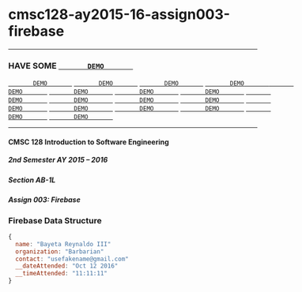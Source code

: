 # cmsc128-ay2015-16-assign003-firebase
-------------------

### HAVE SOME [`        DEMO        `](rlbayeta2589.github.io/cmsc128-ay2015-16-assign003-firebase "Firebase DEMO")
[`        DEMO        `](rlbayeta2589.github.io/cmsc128-ay2015-16-assign003-firebase "Firebase DEMO")
[`        DEMO        `](rlbayeta2589.github.io/cmsc128-ay2015-16-assign003-firebase "Firebase DEMO")
[`        DEMO        `](rlbayeta2589.github.io/cmsc128-ay2015-16-assign003-firebase "Firebase DEMO")
[`        DEMO        `](rlbayeta2589.github.io/cmsc128-ay2015-16-assign003-firebase "Firebase DEMO")
[`        DEMO        `](rlbayeta2589.github.io/cmsc128-ay2015-16-assign003-firebase "Firebase DEMO")
[`        DEMO        `](rlbayeta2589.github.io/cmsc128-ay2015-16-assign003-firebase "Firebase DEMO")
[`        DEMO        `](rlbayeta2589.github.io/cmsc128-ay2015-16-assign003-firebase "Firebase DEMO")
[`        DEMO        `](rlbayeta2589.github.io/cmsc128-ay2015-16-assign003-firebase "Firebase DEMO")
[`        DEMO        `](rlbayeta2589.github.io/cmsc128-ay2015-16-assign003-firebase "Firebase DEMO")
[`        DEMO        `](rlbayeta2589.github.io/cmsc128-ay2015-16-assign003-firebase "Firebase DEMO")
[`        DEMO        `](rlbayeta2589.github.io/cmsc128-ay2015-16-assign003-firebase "Firebase DEMO")
[`        DEMO        `](rlbayeta2589.github.io/cmsc128-ay2015-16-assign003-firebase "Firebase DEMO")
[`        DEMO        `](rlbayeta2589.github.io/cmsc128-ay2015-16-assign003-firebase "Firebase DEMO")
[`        DEMO        `](rlbayeta2589.github.io/cmsc128-ay2015-16-assign003-firebase "Firebase DEMO")
[`        DEMO        `](rlbayeta2589.github.io/cmsc128-ay2015-16-assign003-firebase "Firebase DEMO")
[`        DEMO        `](rlbayeta2589.github.io/cmsc128-ay2015-16-assign003-firebase "Firebase DEMO")
[`        DEMO        `](rlbayeta2589.github.io/cmsc128-ay2015-16-assign003-firebase "Firebase DEMO")
[`        DEMO        `](rlbayeta2589.github.io/cmsc128-ay2015-16-assign003-firebase "Firebase DEMO")


-------------------

#### CMSC 128 Introduction to Software Engineering
##### 2nd Semester AY 2015 – 2016
##### Section AB-1L
##### Assign 003: Firebase

### Firebase Data Structure
```javascript
{
  name: "Bayeta Reynaldo III"
  organization: "Barbarian"
  contact: "usefakename@gmail.com"
  __dateAttended: "Oct 12 2016"
  __timeAttended: "11:11:11"
}
```
 
